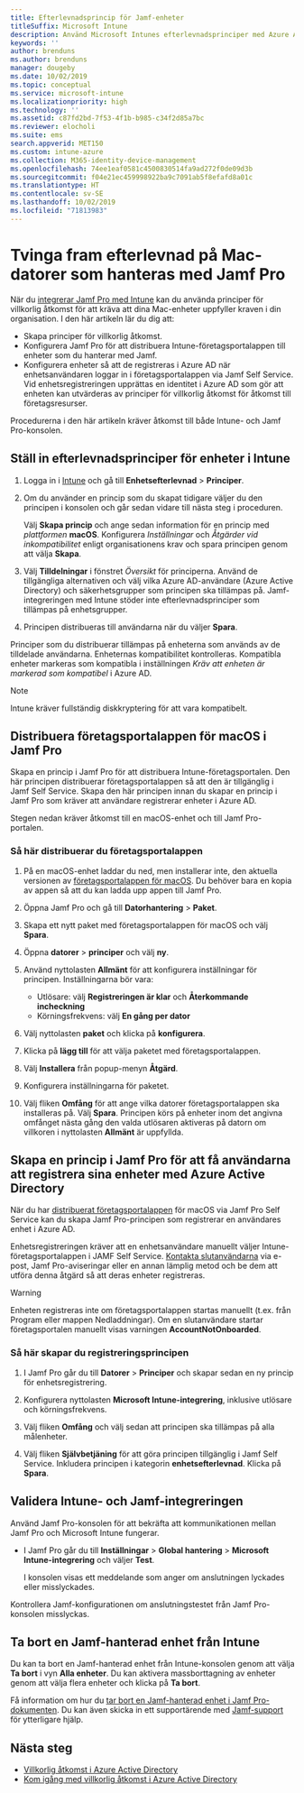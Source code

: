 ```yaml
---
title: Efterlevnadsprincip för Jamf-enheter
titleSuffix: Microsoft Intune
description: Använd Microsoft Intunes efterlevnadsprinciper med Azure Active Directorys villkorliga åtkomst för att skydda Jamf-hanterade enheter.
keywords: ''
author: brenduns
ms.author: brenduns
manager: dougeby
ms.date: 10/02/2019
ms.topic: conceptual
ms.service: microsoft-intune
ms.localizationpriority: high
ms.technology: ''
ms.assetid: c87fd2bd-7f53-4f1b-b985-c34f2d85a7bc
ms.reviewer: elocholi
ms.suite: ems
search.appverid: MET150
ms.custom: intune-azure
ms.collection: M365-identity-device-management
ms.openlocfilehash: 74ee1eaf0581c4500830514fa9ad272f0de09d3b
ms.sourcegitcommit: f04e21ec459998922ba9c7091ab5f8efafd8a01c
ms.translationtype: HT
ms.contentlocale: sv-SE
ms.lasthandoff: 10/02/2019
ms.locfileid: "71813983"
---
```

# <a name="enforce-compliance-on-macs-managed-with-jamf-pro"></a>Tvinga fram efterlevnad på Mac-datorer som hanteras med Jamf Pro

När du [integrerar Jamf Pro med Intune](conditional-access-integrate-jamf.md) kan du använda principer för villkorlig åtkomst för att kräva att dina Mac-enheter uppfyller kraven i din organisation.  I den här artikeln lär du dig att:  

- Skapa principer för villkorlig åtkomst.
- Konfigurera Jamf Pro för att distribuera Intune-företagsportalappen till enheter som du hanterar med Jamf.
- Konfigurera enheter så att de registreras i Azure AD när enhetsanvändaren loggar in i företagsportalappen via Jamf Self Service. Vid enhetsregistreringen upprättas en identitet i Azure AD som gör att enheten kan utvärderas av principer för villkorlig åtkomst för åtkomst till företagsresurser.  
 
Procedurerna i den här artikeln kräver åtkomst till både Intune- och Jamf Pro-konsolen.

## <a name="set-up-device-compliance-policies-in-intune"></a>Ställ in efterlevnadsprinciper för enheter i Intune

1. Logga in i [Intune](https://go.microsoft.com/fwlink/?linkid=2090973) och gå till **Enhetsefterlevnad** > **Principer**. 
2. Om du använder en princip som du skapat tidigare väljer du den principen i konsolen och går sedan vidare till nästa steg i proceduren.  
   
   Välj **Skapa princip** och ange sedan information för en princip med *plattformen* **macOS**. Konfigurera *Inställningar* och *Åtgärder vid inkompatibilitet* enligt organisationens krav och spara principen genom att välja **Skapa**.

3. Välj **Tilldelningar** i fönstret *Översikt* för principerna. Använd de tillgängliga alternativen och välj vilka Azure AD-användare (Azure Active Directory) och säkerhetsgrupper som principen ska tillämpas på. Jamf-integreringen med Intune stöder inte efterlevnadsprinciper som tillämpas på enhetsgrupper. 

4. Principen distribueras till användarna när du väljer **Spara**.  

Principer som du distribuerar tillämpas på enheterna som används av de tilldelade användarna. Enheternas kompatibilitet kontrolleras. Kompatibla enheter markeras som kompatibla i inställningen *Kräv att enheten är markerad som kompatibel* i Azure AD.  

> [!NOTE]
> Intune kräver fullständig diskkryptering för att vara kompatibelt.

## <a name="deploy-the-company-portal-app-for-macos-in-jamf-pro"></a>Distribuera företagsportalappen för macOS i Jamf Pro

Skapa en princip i Jamf Pro för att distribuera Intune-företagsportalen. Den här principen distribuerar företagsportalappen så att den är tillgänglig i Jamf Self Service. Skapa den här principen innan du skapar en princip i Jamf Pro som kräver att användare registrerar enheter i Azure AD.  

Stegen nedan kräver åtkomst till en macOS-enhet och till Jamf Pro-portalen. 

### <a name="to-deploy-the-company-portal-app"></a>Så här distribuerar du företagsportalappen  

1. På en macOS-enhet laddar du ned, men installerar inte, den aktuella versionen av [företagsportalappen för macOS](https://go.microsoft.com/fwlink/?linkid=862280). Du behöver bara en kopia av appen så att du kan ladda upp appen till Jamf Pro.  

2. Öppna Jamf Pro och gå till **Datorhantering** > **Paket**.

3. Skapa ett nytt paket med företagsportalappen för macOS och välj **Spara**.

4. Öppna **datorer** > **principer** och välj **ny**.

5. Använd nyttolasten **Allmänt** för att konfigurera inställningar för principen. Inställningarna bör vara:
   - Utlösare: välj **Registreringen är klar** och **Återkommande incheckning**
   - Körningsfrekvens: välj **En gång per dator**

6. Välj nyttolasten **paket** och klicka på **konfigurera**.

7. Klicka på **lägg till** för att välja paketet med företagsportalappen.

8. Välj **Installera** från popup-menyn **Åtgärd**.
9. Konfigurera inställningarna för paketet.

10. Välj fliken **Omfång** för att ange vilka datorer företagsportalappen ska installeras på. Välj **Spara**. Principen körs på enheter inom det angivna omfånget nästa gång den valda utlösaren aktiveras på datorn om villkoren i nyttolasten **Allmänt** är uppfyllda.

## <a name="create-a-policy-in-jamf-pro-to-have-users-register-their-devices-with-azure-active-directory"></a>Skapa en princip i Jamf Pro för att få användarna att registrera sina enheter med Azure Active Directory  

När du har [distribuerat företagsportalappen](conditional-access-assign-jamf.md#deploy-the-company-portal-app-for-macos-in-jamf-pro) för macOS via Jamf Pro Self Service kan du skapa Jamf Pro-principen som registrerar en användares enhet i Azure AD. 

Enhetsregistreringen kräver att en enhetsanvändare manuellt väljer Intune-företagsportalappen i JAMF Self Service. [Kontakta slutanvändarna](../fundamentals/end-user-educate.md) via e-post, Jamf Pro-aviseringar eller en annan lämplig metod och be dem att utföra denna åtgärd så att deras enheter registreras. 

> [!WARNING]
> Enheten registreras inte om företagsportalappen startas manuellt (t.ex. från Program eller mappen Nedladdningar). Om en slutanvändare startar företagsportalen manuellt visas varningen **AccountNotOnboarded**.

### <a name="to-create-the-registration-policy"></a>Så här skapar du registreringsprincipen  

1. I Jamf Pro går du till **Datorer** > **Principer** och skapar sedan en ny princip för enhetsregistrering.

2. Konfigurera nyttolasten **Microsoft Intune-integrering**, inklusive utlösare och körningsfrekvens.

3. Välj fliken **Omfång** och välj sedan att principen ska tillämpas på alla målenheter.

4. Välj fliken **Självbetjäning** för att göra principen tillgänglig i Jamf Self Service. Inkludera principen i kategorin **enhetsefterlevnad**. Klicka på **Spara**.

## <a name="validate-intune-and-jamf-integration"></a>Validera Intune- och Jamf-integreringen  

Använd Jamf Pro-konsolen för att bekräfta att kommunikationen mellan Jamf Pro och Microsoft Intune fungerar. 

- I Jamf Pro går du till **Inställningar** > **Global hantering** > **Microsoft Intune-integrering** och väljer **Test**. 

    I konsolen visas ett meddelande som anger om anslutningen lyckades eller misslyckades.  

Kontrollera Jamf-konfigurationen om anslutningstestet från Jamf Pro-konsolen misslyckas. 


## <a name="removing-a-jamf-managed-device-from-intune"></a>Ta bort en Jamf-hanterad enhet från Intune

Du kan ta bort en Jamf-hanterad enhet från Intune-konsolen genom att välja **Ta bort** i vyn **Alla enheter**. Du kan aktivera massborttagning av enheter genom att välja flera enheter och klicka på **Ta bort**.

Få information om hur du [tar bort en Jamf-hanterad enhet i Jamf Pro-dokumenten](https://www.jamf.com/jamf-nation/articles/80/unmanaging-computers-while-preserving-their-inventory-information). Du kan även skicka in ett supportärende med [Jamf-support](https://www.jamf.com/support/) för ytterligare hjälp. 

## <a name="next-steps"></a>Nästa steg

- [Villkorlig åtkomst i Azure Active Directory](https://docs.microsoft.com/azure/active-directory/active-directory-conditional-access-azure-portal)
- [Kom igång med villkorlig åtkomst i Azure Active Directory](https://docs.microsoft.com/azure/active-directory/active-directory-conditional-access-azure-portal-get-started)

